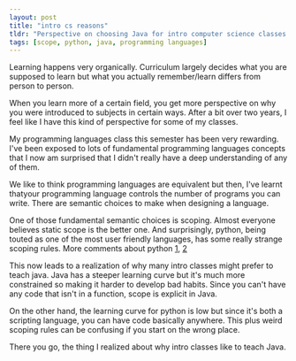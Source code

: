 ```yaml
---
layout: post
title: "intro cs reasons"
tldr: "Perspective on choosing Java for intro computer science classes from PL"
tags: [scope, python, java, programming languages]
---
```


Learning happens very organically. Curriculum largely decides what you are supposed to learn but what you actually remember/learn differs from person to person.

When you learn more of a certain field, you get more perspective on why you
were introduced to subjects in certain ways. After a bit over two years, I feel
like I have this kind of perspective for some of my classes.

My programming languages class this semester has been very rewarding. I've been
exposed to lots of fundamental programming languages concepts that I now am surprised that I didn't really have a deep understanding of any of them.

We like to think programming languages are equivalent but then, I've learnt thatyour programming language controls the number of programs you can write. There are semantic choices to make when designing a language.

[quora-python]: http://www.quora.com/What-are-the-main-weaknesses-of-Python-as-a-programming-language
[reddit-python]: http://www.reddit.com/r/Python/comments/f5tex/what_are_the_main_weaknesses_of_python_as_a/
One of those fundamental semantic choices is scoping. Almost everyone believes
static scope is the better one. And surprisingly, python, being touted as one of the most user friendly languages,  has some really strange scoping rules. More comments about python [1][quora-python], [2][reddit-python]

This now leads to a realization of why many intro classes might prefer to teach
java. Java has a steeper learning curve but it's much more constrained so making it harder to develop bad habits. Since you can't have any code that isn't in a function, scope is explicit in Java. 

On the other hand, the learning curve for python is low but since it's both a scripting language, you can have code basically anywhere. This plus weird scoping rules can be confusing if you start on the wrong place.

There you go, the thing I realized about why intro classes like to teach Java.


